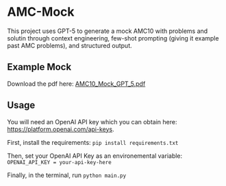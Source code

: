# AMC-Mock
This project uses GPT-5 to generate a mock AMC10 with problems and solutin through context engineering, few-shot prompting (giving it example past AMC problems), and structured output.

## Example Mock
Download the pdf here: [AMC10_Mock_GPT_5.pdf](https://github.com/user-attachments/files/21688350/AMC10_Mock_GPT_5.1.pdf)


## Usage
You will need an OpenAI API key which you can obtain here: https://platform.openai.com/api-keys.

First, install the requirements:
```pip install requirements.txt```

Then, set your OpenAI API Key as an environemental variable:
```OPENAI_API_KEY = your-api-key-here```

Finally, in the terminal, run
```python main.py```
